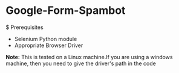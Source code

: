 # Google-Form-Spambot

$ Prerequisites
* Selenium Python module
* Appropriate Browser Driver

**Note:** This is tested on a Linux machine.If you are using a windows machine, then you need to give the driver's path in the code
